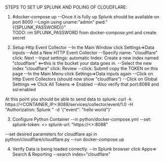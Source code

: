 STEPS TO SET UP SPLUNK AND POLING OF CLOUDFLARE:

1) #docker-compose up
--Once it is fully up Splunk should be available on port 8000
--Login using uname:"admin"  pwd:"{{SPLUNK_PASSWORD}}"   
TODO: rm SPLUNK_PASSWORD from docker-compose.yml and create secret

2) Setup Http Event Collector
--In the Main Window click Settings=>Data inputs
--Add a New HTTP Event Collector
--Specify name: "cloudflare"  click: Next
--Input settings: automatic  Index: Create a new index named "cloudflare"  <==this is the bucket your data goes in.
--Select the new index "cloudflare" click: Review
--click: Submit
copy the TOKEN on this page
--In the Main Menu click Settings=>Data inputs again
--Click on Http Event Collectors (should now show "cloudflare")
--Click on Global Settings ==>  Click All Tokens => Enabled
--Also verify that port:8088 and ssl:enabled

At this point you should be able to send data to splunk:
curl -k https://<CONTAINER_IP>:8088/services/collector/event/1.0 -H "Authorization: Splunk <TOKEN>" -d '{"event": "hello world"}'


3) Configure Python Container
--in python/docker-compose.yml
--set:
splunk-token: <<YOUR TOKEN>>
splunk-url: "https://<<EXTERNAL IP OF SPLUNK>>:8088"

--set desired parameters for cloudflare api in python/cloudflare/cloudflare.py
--run docker-compose up

4) Verify Data is being loaded correctly.
--in Splunk browser click Apps=> Search & Reporting
--search index="cloudflare" 











    
    

    

